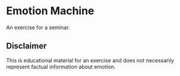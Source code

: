 # Emotion Machine
An exercise for a seminar.
## Disclaimer
This is educational material for an exercise and does not necessarily represent factual information about emotion.
